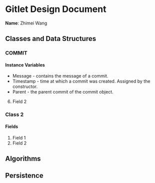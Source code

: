 # Gitlet Design Document

**Name**: Zhimei Wang

## Classes and Data Structures

### COMMIT

#### Instance Variables
* Message - contains the message of a commit.
* Timestamp - time at which a commit was created. Assigned by the constructor.
* Parent - the parent commit of the commit object.

6. Field 2


### Class 2

#### Fields

1. Field 1
2. Field 2


## Algorithms

## Persistence

